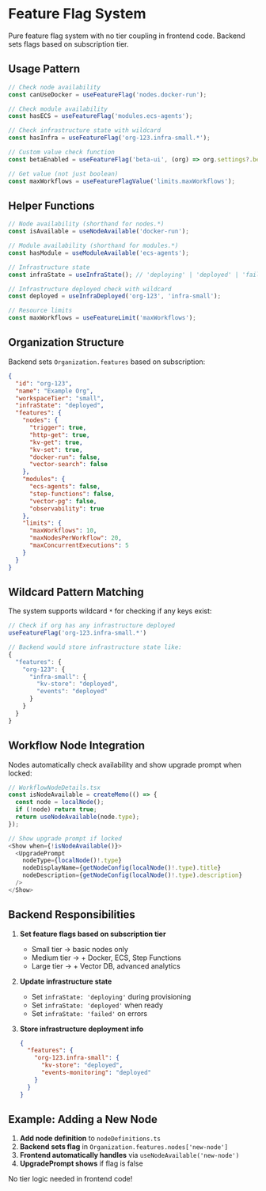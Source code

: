 # Feature Flag System

Pure feature flag system with no tier coupling in frontend code. Backend sets flags based on subscription tier.

## Usage Pattern

```typescript
// Check node availability
const canUseDocker = useFeatureFlag('nodes.docker-run');

// Check module availability
const hasECS = useFeatureFlag('modules.ecs-agents');

// Check infrastructure state with wildcard
const hasInfra = useFeatureFlag('org-123.infra-small.*');

// Custom value check function
const betaEnabled = useFeatureFlag('beta-ui', (org) => org.settings?.betaEnabled);

// Get value (not just boolean)
const maxWorkflows = useFeatureFlagValue('limits.maxWorkflows');
```

## Helper Functions

```typescript
// Node availability (shorthand for nodes.*)
const isAvailable = useNodeAvailable('docker-run');

// Module availability (shorthand for modules.*)
const hasModule = useModuleAvailable('ecs-agents');

// Infrastructure state
const infraState = useInfraState(); // 'deploying' | 'deployed' | 'failed'

// Infrastructure deployed check with wildcard
const deployed = useInfraDeployed('org-123', 'infra-small');

// Resource limits
const maxWorkflows = useFeatureLimit('maxWorkflows');
```

## Organization Structure

Backend sets `Organization.features` based on subscription:

```json
{
  "id": "org-123",
  "name": "Example Org",
  "workspaceTier": "small",
  "infraState": "deployed",
  "features": {
    "nodes": {
      "trigger": true,
      "http-get": true,
      "kv-get": true,
      "kv-set": true,
      "docker-run": false,
      "vector-search": false
    },
    "modules": {
      "ecs-agents": false,
      "step-functions": false,
      "vector-pg": false,
      "observability": true
    },
    "limits": {
      "maxWorkflows": 10,
      "maxNodesPerWorkflow": 20,
      "maxConcurrentExecutions": 5
    }
  }
}
```

## Wildcard Pattern Matching

The system supports wildcard `*` for checking if any keys exist:

```typescript
// Check if org has any infrastructure deployed
useFeatureFlag('org-123.infra-small.*')

// Backend would store infrastructure state like:
{
  "features": {
    "org-123": {
      "infra-small": {
        "kv-store": "deployed",
        "events": "deployed"
      }
    }
  }
}
```

## Workflow Node Integration

Nodes automatically check availability and show upgrade prompt when locked:

```typescript
// WorkflowNodeDetails.tsx
const isNodeAvailable = createMemo(() => {
  const node = localNode();
  if (!node) return true;
  return useNodeAvailable(node.type);
});

// Show upgrade prompt if locked
<Show when={!isNodeAvailable()}>
  <UpgradePrompt
    nodeType={localNode()!.type}
    nodeDisplayName={getNodeConfig(localNode()!.type).title}
    nodeDescription={getNodeConfig(localNode()!.type).description}
  />
</Show>
```

## Backend Responsibilities

1. **Set feature flags based on subscription tier**
   - Small tier → basic nodes only
   - Medium tier → + Docker, ECS, Step Functions
   - Large tier → + Vector DB, advanced analytics

2. **Update infrastructure state**
   - Set `infraState: 'deploying'` during provisioning
   - Set `infraState: 'deployed'` when ready
   - Set `infraState: 'failed'` on errors

3. **Store infrastructure deployment info**

   ```json
   {
     "features": {
       "org-123.infra-small": {
         "kv-store": "deployed",
         "events-monitoring": "deployed"
       }
     }
   }
   ```

## Example: Adding a New Node

1. **Add node definition** to `nodeDefinitions.ts`
2. **Backend sets flag** in `Organization.features.nodes['new-node']`
3. **Frontend automatically handles** via `useNodeAvailable('new-node')`
4. **UpgradePrompt shows** if flag is false

No tier logic needed in frontend code!
